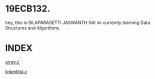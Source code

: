 # 19ECB132.
hey, this is SILAPARASETTI JASWANTH SAI
im currently learning  Data Structures and Algorithms.
# INDEX
[array.c](https://github.com/jeshu5/19ECB132./blob/main/ARRAY.C)

[linkedlist.c](https://github.com/jeshu5/19ECB132./blob/main/LINKEDLIST.C)
